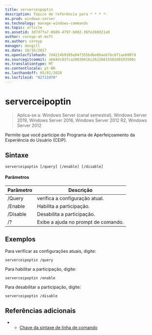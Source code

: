 ```yaml
---
title: serverceipoptin
description: Tópico de referência para * * * *-
ms.prod: windows-server
ms.technology: manage-windows-commands
ms.topic: article
ms.assetid: 3d7d7fa7-0689-4797-b802-36fe260d21a0
author: coreyp-at-msft
ms.author: coreyp
manager: dongill
ms.date: 10/16/2017
ms.openlocfilehash: 7d4214b9105e04f355bd6e09aeb7bc671ae6007d
ms.sourcegitcommit: ab64dc83fca28039416c26226815502d0193500c
ms.translationtype: MT
ms.contentlocale: pt-BR
ms.lasthandoff: 05/01/2020
ms.locfileid: "82721970"
---
```

# <a name="serverceipoptin"></a>serverceipoptin

> Aplica-se a: Windows Server (canal semestral), Windows Server 2019, Windows Server 2016, Windows Server 2012 R2, Windows Server 2012

Permite que você participe do Programa de Aperfeiçoamento da Experiência do Usuário (CEIP).
## <a name="syntax"></a>Sintaxe
```
serverceipoptin [/query] [/enable] [/disable]
```
#### <a name="parameters"></a>Parâmetros
|Parâmetro|Descrição|
|-------|--------|
|/Query|verifica a configuração atual.|
|/Enable|Habilita a participação.|
|/Disable|Desabilita a participação.|
|/?|Exibe a ajuda no prompt de comando.|
## <a name="examples"></a>Exemplos
Para verificar as configurações atuais, digite:
```
serverceipoptin /query
```
Para habilitar a participação, digite:
```
serverceipoptin /enable
```
Para desabilitar a participação, digite:
```
serverceipoptin /disable
```
## <a name="additional-references"></a>Referências adicionais
-   - [Chave da sintaxe de linha de comando](command-line-syntax-key.md)


